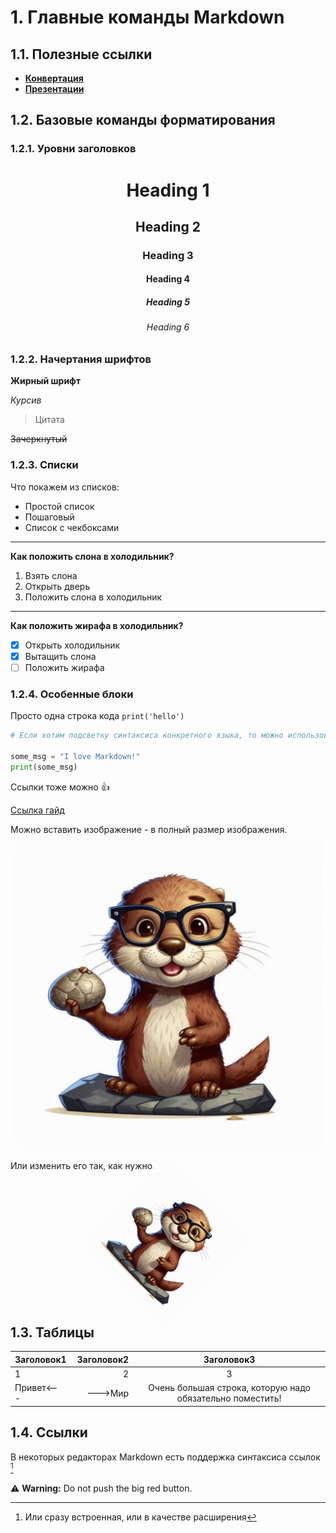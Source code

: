 # 1. Главные команды Markdown

## 1.1. Полезные ссылки

- **[Конвертация](https://github.com/jgm/pandoc)**
- **[Презентации](https://sli.dev/guide/)**

## 1.2. Базовые команды форматирования

### 1.2.1. Уровни заголовков

<center>

<!-- markdownlint-disable MD025 -->
# Heading 1 <!-- omit from toc -->
<!-- markdownlint-enable MD025 -->
## Heading 2<!-- omit from toc -->

### Heading 3<!-- omit from toc -->

#### Heading 4<!-- omit from toc -->

##### Heading 5<!-- omit from toc -->

###### Heading 6<!-- omit from toc -->

</center>

### 1.2.2. Начертания шрифтов
<!-- markdownlint-disable MD036 -->
**Жирный шрифт**

*Курсив*
<!-- markdownlint-enable MD036 -->
> Цитата

~~Зачеркнутый~~

### 1.2.3. Списки

Что покажем из списков:

- Простой список
- Пошаговый
- Список с чекбоксами

---

**Как положить слона в холодильник?**

1. Взять слона
2. Открыть дверь
3. Положить слона в холодильник

---

**Как положить жирафа в холодильник?**

- [x] Открыть холодильник
- [x] Вытащить слона
- [ ] Положить жирафа

### 1.2.4. Особенные блоки

Просто одна строка кода
`print('hello')`

```python
# Если хотим подсветку синтаксиса конкретного языка, то можно использовать такой вариант

some_msg = "I love Markdown!"
print(some_msg)
```

Ссылки тоже можно 👍

[Ссылка гайд](https://www.markdownguide.org/cheat-sheet/)

Можно вставить изображение - в полный размер изображения.
![alt text](../../pronyra.jpg)

Или изменить его так, как нужно.
<center>
<img src="../../pronyra.jpg" alt="drawing" width="200" style="transform:rotate(45deg);"/>
</center>

## 1.3. Таблицы

| Заголовок1 | Заголовок2 | Заголовок3|
|:-----------|------------:|:-----------:|
| 1|2|3|
|Привет<---| --->Мир| Очень большая строка, которую надо обязательно поместить! |

## 1.4. Ссылки

В некоторых редакторах Markdown есть поддержка синтаксиса ссылок [^1]

[^1]: Или сразу встроенная, или в качестве расширения

⚠ **Warning:** Do not push the big red button.
